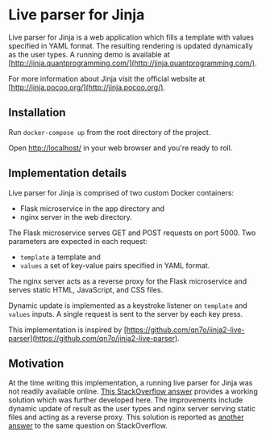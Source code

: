 # Live parser for Jinja

Live parser for Jinja is a web application which fills a template with values specified in YAML format. The resulting rendering is updated dynamically as the user types. A running demo is available at [http://jinja.quantprogramming.com/](http://jinja.quantprogramming.com/).

For more information about Jinja visit the official website at [http://jinja.pocoo.org/](http://jinja.pocoo.org/).

## Installation

Run `docker-compose up` from the root directory of the project.

Open [http://localhost/](http://localhost/) in your web browser and you're ready to roll.

## Implementation details

Live parser for Jinja is comprised of two custom Docker containers: 
* Flask microservice in the app directory and
* nginx server in the web directory.

The Flask microservice serves GET and POST requests on port 5000. Two parameters are expected in each request:
* `template` a template and
* `values` a set of key-value pairs specified in YAML format.

The nginx server acts as a reverse proxy for the Flask microservice and serves static HTML, JavaScript, and CSS files.

Dynamic update is implemented as a keystroke listener on `template` and `values` inputs. A single request is sent to the server by each key press.

This implementation is inspired by [https://github.com/qn7o/jinja2-live-parser](https://github.com/qn7o/jinja2-live-parser).

## Motivation

At the time writing this implementation, a running live parser for Jinja was not readily available online. [This StackOverflow answer](https://stackoverflow.com/questions/20145709/looking-for-a-jinja-online-or-at-least-live-parser/25852297#25852297) provides a working solution which was further developed here. The improvements include dynamic update of result as the user types and nginx server serving static files and acting as a reverse proxy. This solution is reported as [another answer](https://stackoverflow.com/a/48907913/9391289) to the same question on StackOverflow.
